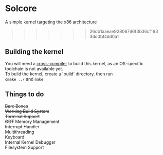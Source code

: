 # Solcore
A simple kernel targeting the x86 architecture
>>>>>>> 26db1aaeae92806766f3b36cf1933dc0bf4dd0a1

## Building the kernel
You will need a [cross-compiler](https://wiki.osdev.org/GCC_Cross-Compiler) to build this kernel, as an OS-specific toolchain is not available yet.  
To build the kernel, create a 'build' directory, then run  
`cmake ../` and `make`
  

## Things to do
~~Bare Bones~~  
~~Working Build System~~  
~~Terminal Support~~  
~~GDT~~
Memory Management  
~~Interrupt Handler~~        
Multithreading  
Keyboard  
Internal Kernel Debugger  
Filesystem Support  


